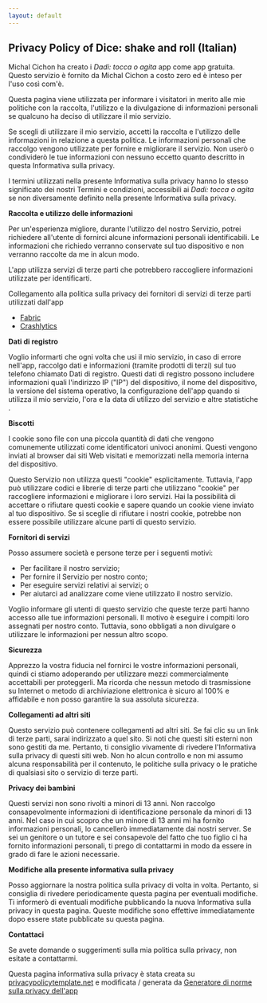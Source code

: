 ```yaml
---
layout: default
---
```


## Privacy Policy of Dice: shake and roll (Italian)

Michal Cichon ha creato i *Dadi: tocca o agita* app come app gratuita. Questo servizio è fornito da Michal Cichon a costo zero ed è inteso per l'uso così com'è.

Questa pagina viene utilizzata per informare i visitatori in merito alle mie politiche con la raccolta, l'utilizzo e la divulgazione di informazioni personali se qualcuno ha deciso di utilizzare il mio servizio.

Se scegli di utilizzare il mio servizio, accetti la raccolta e l'utilizzo delle informazioni in relazione a questa politica. Le informazioni personali che raccolgo vengono utilizzate per fornire e migliorare il servizio. Non userò o condividerò le tue informazioni con nessuno eccetto quanto descritto in questa Informativa sulla privacy.

I termini utilizzati nella presente Informativa sulla privacy hanno lo stesso significato dei nostri Termini e condizioni, accessibili ai *Dadi: tocca o agita* se non diversamente definito nella presente Informativa sulla privacy.

**Raccolta e utilizzo delle informazioni**

Per un'esperienza migliore, durante l'utilizzo del nostro Servizio, potrei richiedere all'utente di fornirci alcune informazioni personali identificabili. Le informazioni che richiedo verranno conservate sul tuo dispositivo e non verranno raccolte da me in alcun modo.

L'app utilizza servizi di terze parti che potrebbero raccogliere informazioni utilizzate per identificarti.

Collegamento alla politica sulla privacy dei fornitori di servizi di terze parti utilizzati dall'app

* [Fabric](https://fabric.io/privacy)
* [Crashlytics](https://try.crashlytics.com/terms/privacy-policy.pdf)

**Dati di registro**

Voglio informarti che ogni volta che usi il mio servizio, in caso di errore nell'app, raccolgo dati e informazioni (tramite prodotti di terzi) sul tuo telefono chiamato Dati di registro. Questi dati di registro possono includere informazioni quali l'indirizzo IP ("IP") del dispositivo, il nome del dispositivo, la versione del sistema operativo, la configurazione dell'app quando si utilizza il mio servizio, l'ora e la data di utilizzo del servizio e altre statistiche .

**Biscotti**

I cookie sono file con una piccola quantità di dati che vengono comunemente utilizzati come identificatori univoci anonimi. Questi vengono inviati al browser dai siti Web visitati e memorizzati nella memoria interna del dispositivo.

Questo Servizio non utilizza questi "cookie" esplicitamente. Tuttavia, l'app può utilizzare codici e librerie di terze parti che utilizzano "cookie" per raccogliere informazioni e migliorare i loro servizi. Hai la possibilità di accettare o rifiutare questi cookie e sapere quando un cookie viene inviato al tuo dispositivo. Se si sceglie di rifiutare i nostri cookie, potrebbe non essere possibile utilizzare alcune parti di questo servizio.

**Fornitori di servizi**

Posso assumere società e persone terze per i seguenti motivi:

* Per facilitare il nostro servizio;
* Per fornire il Servizio per nostro conto;
* Per eseguire servizi relativi ai servizi; o
* Per aiutarci ad analizzare come viene utilizzato il nostro servizio.

Voglio informare gli utenti di questo servizio che queste terze parti hanno accesso alle tue informazioni personali. Il motivo è eseguire i compiti loro assegnati per nostro conto. Tuttavia, sono obbligati a non divulgare o utilizzare le informazioni per nessun altro scopo.

**Sicurezza**

Apprezzo la vostra fiducia nel fornirci le vostre informazioni personali, quindi ci stiamo adoperando per utilizzare mezzi commercialmente accettabili per proteggerli. Ma ricorda che nessun metodo di trasmissione su Internet o metodo di archiviazione elettronica è sicuro al 100% e affidabile e non posso garantire la sua assoluta sicurezza.

**Collegamenti ad altri siti**

Questo servizio può contenere collegamenti ad altri siti. Se fai clic su un link di terze parti, sarai indirizzato a quel sito. Si noti che questi siti esterni non sono gestiti da me. Pertanto, ti consiglio vivamente di rivedere l'Informativa sulla privacy di questi siti web. Non ho alcun controllo e non mi assumo alcuna responsabilità per il contenuto, le politiche sulla privacy o le pratiche di qualsiasi sito o servizio di terze parti.

**Privacy dei bambini**

Questi servizi non sono rivolti a minori di 13 anni. Non raccolgo consapevolmente informazioni di identificazione personale da minori di 13 anni. Nel caso in cui scopro che un minore di 13 anni mi ha fornito informazioni personali, lo cancellerò immediatamente dai nostri server. Se sei un genitore o un tutore e sei consapevole del fatto che tuo figlio ci ha fornito informazioni personali, ti prego di contattarmi in modo da essere in grado di fare le azioni necessarie.

**Modifiche alla presente informativa sulla privacy**

Posso aggiornare la nostra politica sulla privacy di volta in volta. Pertanto, si consiglia di rivedere periodicamente questa pagina per eventuali modifiche. Ti informerò di eventuali modifiche pubblicando la nuova Informativa sulla privacy in questa pagina. Queste modifiche sono effettive immediatamente dopo essere state pubblicate su questa pagina.

**Contattaci**

Se avete domande o suggerimenti sulla mia politica sulla privacy, non esitate a contattarmi.

Questa pagina informativa sulla privacy è stata creata su [privacypolicytemplate.net](https://privacypolicytemplate.net) e modificata / generata da [Generatore di norme sulla privacy dell'app](https://app-privacy-policy-generator.firebaseapp.com/)